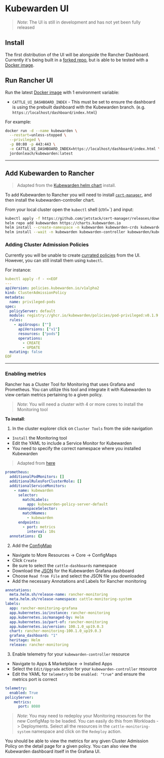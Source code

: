 # Kubewarden UI

> _Note_: The UI is still in development and has not yet been fully released

## Install

The first distribution of the UI will be alongside the Rancher Dashboard. Currently it's being built in a [forked repo](https://github.com/jordojordo/dashboard/tree/kubewarden), but is able to be tested with a [Docker image](https://hub.docker.com/repository/docker/jordonleach/kubewarden).

## Run Rancher UI

Run the latest [Docker image](https://hub.docker.com/repository/docker/jordonleach/kubewarden) with 1 environment variable:

- `CATTLE_UI_DASHBOARD_INDEX` - This must be set to ensure the dashboard is using the prebuilt dashboard with the Kubewarden branch. (e.g. `https://localhost/dashboard/index.html`)

For example:

```sh
docker run -d --name kubewarden \
  --restart=unless-stopped \
  --privileged \
  -p 80:80 -p 443:443 \
  -e CATTLE_UI_DASHBOARD_INDEX=https://localhost/dashboard/index.html \
  jordonleach/kubewarden:latest
```

---

## Add Kubewarden to Rancher

> Adapted from the [Kubewarden helm chart](https://charts.kubewarden.io/) install.

To add Kubewarden to Rancher you will need to install [`cert-manager`](https://cert-manager.io/docs/installation/), and then install the kubewarden-controller chart.

From your local cluster open the `kubectl` shell (ctrl+\`) and input:

```sh
kubectl apply -f https://github.com/jetstack/cert-manager/releases/download/v1.5.3/cert-manager.yaml
helm repo add kubewarden https://charts.kubewarden.io
helm install --create-namespace -n kubewarden kubewarden-crds kubewarden/kubewarden-crds
helm install --wait -n kubewarden kubewarden-controller kubewarden/kubewarden-controller
```

### Adding Cluster Admission Policies

Currently you will be unable to create [currated policies](https://hub.kubewarden.io/) from the UI. However, you can still install them using `kubectl`.

For instance:

```yml
kubectl apply -f - <<EOF
---
apiVersion: policies.kubewarden.io/v1alpha2
kind: ClusterAdmissionPolicy
metadata:
  name: privileged-pods
spec:
  policyServer: default
  module: registry://ghcr.io/kubewarden/policies/pod-privileged:v0.1.9
  rules:
    - apiGroups: [""]
      apiVersions: ["v1"]
      resources: ["pods"]
      operations:
        - CREATE
        - UPDATE
  mutating: false
EOF
```

---

### Enabling metrics

Rancher has a Cluster Tool for Monitoring that uses Grafana and Prometheus. You can utilize this tool and integrate it with Kubewarden to view certain metrics pertaining to a given policy.

> _Note_: You will need a cluster with 4 or more cores to install the Monitoring tool

**To install**:

1. In the cluster explorer click on `Cluster Tools` from the side navigation
  - `Install` the Monitoring tool
  - Edit the YAML to include a Service Monitor for Kubewarden
  - You need to specify the correct namespace where you installed Kubewarden

> Adapted from [here](https://docs.kubewarden.io/operator-manual/telemetry/metrics/01-quickstart.html#install-prometheus)

```yml
prometheus:
  additionalPodMonitors: []
  additionalRulesForClusterRole: []
  additionalServiceMonitors:
    - name: kubewarden
      selector:
        matchLabels:
          app: kubewarden-policy-server-default
      namespaceSelector:
        matchNames:
          - kubewarden
      endpoints:
        - port: metrics
          interval: 10s
  annotations: {}
```

2. Add the [ConfigMap](https://grafana.com/grafana/dashboards/15314)
  - Navigate to More Resources -> Core -> ConfigMaps
  - Click `Create`
  - Be sure to select the `cattle-dashboards` namespace
  - Download the [JSON](https://grafana.com/api/dashboards/15314/revisions/1/download) for the Kubewarden Grafana dashboard
  - Choose `Read from File` and select the JSON file you downloaded
  - Add the necessary Annotations and Labels for Rancher monitoring

```yml
annotations:
  meta.helm.sh/release-name: rancher-monitoring
  meta.helm.sh/release-namespace: cattle-monitoring-system
labels:
  app: rancher-monitoring-grafana
  app.kubernetes.io/instance: rancher-monitoring
  app.kubernetes.io/managed-by: Helm
  app.kubernetes.io/part-of: rancher-monitoring
  app.kubernetes.io/version: 100.1.0_up19.0.3
  chart: rancher-monitoring-100.1.0_up19.0.3
  grafana_dashboard: "1"
  heritage: Helm
  release: rancher-monitoring
```

3. Enable telemetry for your `kubewarden-controller` resource
  - Navigate to Apps & Marketplace -> Installed Apps
  - Select the `Edit/Upgrade` action for your `kubewarden-controller` resource
  - Edit the YAML for `telemetry` to be `enabled: "true"` and ensure the metrics port is correct

```yml
telemetry:
  enabled: True
policyServer:
    metrics:
      port: 8080
```

> _Note_: You may need to redeploy your Monitoring resources for the new ConfigMap to be loaded. You can easily do this from Workloads -> Deployments. Select all the resources in the `cattle-monitoring-system` namespace and click on the `Redeploy` action.

You should be able to view the metrics for any given Cluster Admission Policy on the detail page for a given policy. You can also view the Kubewarden dashboard itself in the Grafana UI.